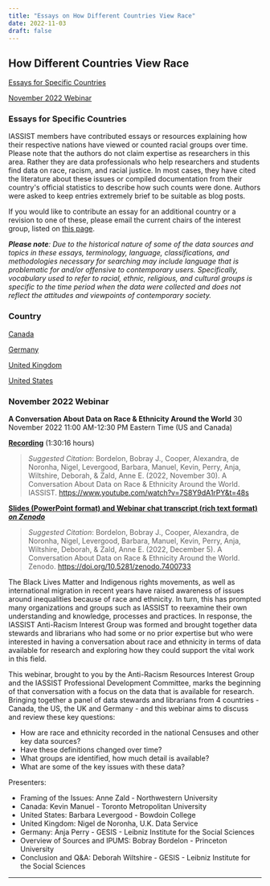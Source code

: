 ```yaml
---
title: "Essays on How Different Countries View Race"
date: 2022-11-03
draft: false
---
```


## How Different Countries View Race

[Essays for Specific Countries](/community/antiracismresources-ig/essays#Essays-for-Specific-Countries)

[November 2022 Webinar](/community/antiracismresources-ig/essays#November-2022-Webinar)

### Essays for Specific Countries

IASSIST members have contributed essays or resources explaining how their respective nations have viewed or counted racial groups over time.  
Please note that the authors do not claim expertise as researchers in this area.  Rather they are data professionals who help researchers and 
students find data on race, racism, and racial justice. In most cases, they have cited the literature about these issues or compiled 
documentation from their country's official statistics to describe how such counts were done.  Authors were asked to keep entries extremely brief 
to be suitable as blog posts.

If you would like to contribute an essay for an additional country or a revision to one of these, please email the current chairs of the interest group, listed on [this page](/community/antiracism-resources).

***Please note**:  Due to the historical nature of some of the data sources and topics in these essays, terminology, language, classifications, and methodologies 
necessary for searching may include language that is problematic for and/or offensive to contemporary users. Specifically, vocabulary used to refer to racial, ethnic, 
religious, and cultural groups is specific to the time period when the data were collected and does not reflect the attitudes and viewpoints of contemporary society.* 

### Country

[Canada](/community/antiracismresources-ig/canada)

[Germany](/community/antiracismresources-ig/germany)

[United Kingdom](/community/antiracismresources-ig/uk)

[United States](/community/antiracismresources-ig/us)

### November 2022 Webinar

**A Conversation About Data on Race & Ethnicity Around the World**
30 November 2022 11:00 AM-12:30 PM Eastern Time (US and Canada)

**[Recording](https://www.youtube.com/watch?v=7S8Y9dA1rPY&t=48s)** \(1:30:16 hours)

> *Suggested Citation*:  Bordelon, Bobray J., Cooper, Alexandra, de Noronha, Nigel, Levergood, Barbara, Manuel, Kevin, Perry, Anja, Wiltshire, Deborah, & Zald, Anne E. \(2022, November 30). A Conversation About Data on Race & Ethnicity Around the World. IASSIST.  https://www.youtube.com/watch?v=7S8Y9dA1rPY&t=48s

**[Slides \(PowerPoint format) and Webinar chat transcript \(rich text format) *on Zenodo*](https://doi.org/10.5281/zenodo.7400733)**

> *Suggested Citation*:  Bordelon, Bobray J., Cooper, Alexandra, de Noronha, Nigel, Levergood, Barbara, Manuel, Kevin, Perry, Anja, Wiltshire, Deborah, & Zald, Anne E. \(2022, December 5). A Conversation About Data on Race & Ethnicity Around the World. Zenodo. https://doi.org/10.5281/zenodo.7400733

The Black Lives Matter and Indigenous rights movements, as well as international migration in recent years have raised awareness of issues around inequalities because of race and ethnicity. In turn, this has prompted many organizations and groups such as IASSIST to reexamine their own understanding and knowledge, processes and practices. In response, the IASSIST Anti-Racism Interest Group was formed and brought together data stewards and librarians who had some or no prior expertise but who were interested in having a conversation about race and ethnicity in terms of data available for research and exploring how they could support the vital work in this field.

This webinar, brought to you by the Anti-Racism Resources Interest Group and the IASSIST Professional Development Committee, marks the beginning of that conversation with a focus on the data that is available for research. Bringing together a panel of data stewards and librarians from 4 countries - Canada, the US, the UK and Germany - and this webinar aims to discuss and review these key questions:

- How are race and ethnicity recorded in the national Censuses and other key data sources?
- Have these definitions changed over time?
- What groups are identified, how much detail is available?
- What are some of the key issues with these data?


Presenters:
- Framing of the Issues: Anne Zald - Northwestern University
- Canada: Kevin Manuel - Toronto Metropolitan University
- United States: Barbara Levergood - Bowdoin College
- United Kingdom: Nigel de Noronha, U.K. Data Service
- Germany: Anja Perry - GESIS - Leibniz Institute for the Social Sciences
- Overview of Sources and IPUMS: Bobray Bordelon - Princeton University
- Conclusion and Q&A: Deborah Wiltshire - GESIS - Leibniz Institute for the Social Sciences
<hr>
